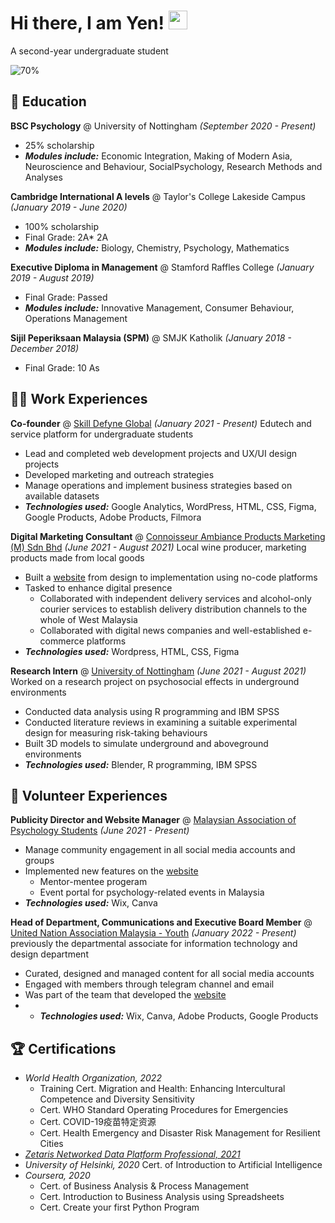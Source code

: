 # Hi there, I am Yen! <img src="https://raw.githubusercontent.com/MartinHeinz/MartinHeinz/master/wave.gif" width="30px">
A second-year undergraduate student

![70%](https://progress-bar.dev/70)


## 📖 Education
**BSC Psychology** @ University of Nottingham *(September 2020 - Present)*
- 25% scholarship
- ***Modules include:*** Economic Integration, Making of Modern Asia, Neuroscience and Behaviour, SocialPsychology, Research Methods and Analyses

**Cambridge International A levels** @ Taylor's College Lakeside Campus *(January 2019 - June 2020)*
- 100% scholarship
- Final Grade: 2A* 2A
- ***Modules include:*** Biology, Chemistry, Psychology, Mathematics

**Executive Diploma in Management** @ Stamford Raffles College *(January 2019 - August 2019)*
- Final Grade: Passed
- ***Modules include:*** Innovative Management, Consumer Behaviour, Operations Management

**Sijil Peperiksaan Malaysia (SPM)** @ SMJK Katholik *(January 2018 - December 2018)*
- Final Grade: 10 As 

## 👩‍💻 Work Experiences
**Co-founder** @ [Skill Defyne Global](http://skilldefyne.com/) *(January 2021 - Present)*
Edutech and service platform for undergraduate students
- Lead and completed web development projects and UX/UI design projects
- Developed marketing and outreach strategies
- Manage operations and implement business strategies based on available datasets
- ***Technologies used:*** Google Analytics, WordPress, HTML, CSS, Figma, Google Products, Adobe Products, Filmora

**Digital Marketing Consultant** @ [Connoisseur Ambiance Products Marketing (M) Sdn Bhd](https://reissjadenwine.com/) *(June 2021 - August 2021)*
Local wine producer, marketing products made from local goods
- Built a [website](https://reissjadenwine.com/) from design to implementation using no-code platforms
- Tasked to enhance digital presence
  - Collaborated with independent delivery services and alcohol-only courier services to establish delivery distribution channels to the whole of West Malaysia
  - Collaborated with digital news companies and well-established e-commerce platforms
- ***Technologies used:*** Wordpress, HTML, CSS, Figma

**Research Intern** @ [University of Nottingham](https://www.nottingham.edu.my/index.aspx) *(June 2021 - August 2021)*
Worked on a research project on psychosocial effects in underground environments
- Conducted data analysis using R programming and IBM SPSS
- Conducted literature reviews in examining a suitable experimental design for measuring risk-taking behaviours
- Built 3D models to simulate underground and aboveground environments 
- ***Technologies used:*** Blender, R programming, IBM SPSS

## 💖 Volunteer Experiences
**Publicity Director and Website Manager** @ [Malaysian Association of Psychology Students](https://www.mapstudents.com/) *(June 2021 - Present)*
- Manage community engagement in all social media accounts and groups
- Implemented new features on the [website](https://www.mapstudents.com/)
  -  Mentor-mentee progeram
  -  Event portal for psychology-related events in Malaysia
- ***Technologies used:*** Wix, Canva

**Head of Department, Communications and Executive Board Member** @ [United Nation Association Malaysia - Youth](https://unamyouth.com/) *(January 2022 - Present)*
previously the departmental associate for information technology and design department
- Curated, designed and managed content for all social media accounts
- Engaged with members through telegram channel and email 
- Was part of the team that developed the [website](https://unamyouth.com/)
- - ***Technologies used:*** Wix, Canva, Adobe Products, Google Products

## 🏆 Certifications 
- *World Health Organization, 2022* 
  - Training Cert. Migration and Health: Enhancing Intercultural Competence and Diversity Sensitivity
  - Cert. WHO Standard Operating Procedures for Emergencies
  - Cert. COVID-19疫苗特定资源
  - Cert. Health Emergency and Disaster Risk Management for Resilient Cities
- *[Zetaris Networked Data Platform Professional, 2021](https://www.linkedin.com/feed/update/urn:li:activity:6775543961307222016/)* 
- *University of Helsinki, 2020* Cert. of Introduction to Artificial Intelligence
- *Coursera, 2020* 
  - Cert. of Business Analysis & Process Management
  - Cert. Introduction to Business Analysis using Spreadsheets
  - Cert. Create your first Python Program

